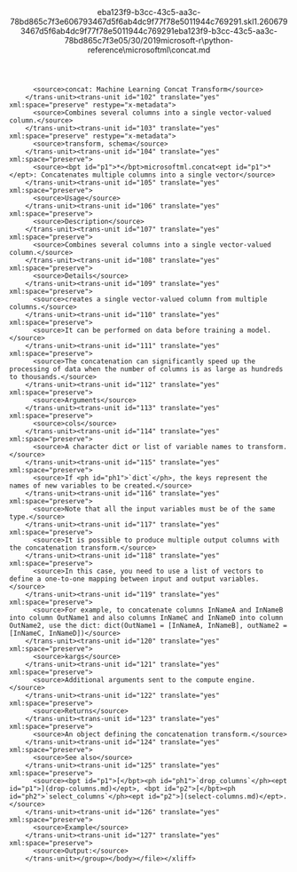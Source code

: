<?xml version="1.0"?><xliff version="1.2" xmlns="urn:oasis:names:tc:xliff:document:1.2" xmlns:xsi="http://www.w3.org/2001/XMLSchema-instance" xsi:schemaLocation="urn:oasis:names:tc:xliff:document:1.2 xliff-core-1.2-transitional.xsd"><file datatype="xml" original="concat.md" source-language="en-US" target-language="en-US"><header><tool tool-id="mdxliff" tool-name="mdxliff" tool-version="1.0-8ab897d" tool-company="Microsoft" /><xliffext:skl_file_name xmlns:xliffext="urn:microsoft:content:schema:xliffextensions">eba123f9-b3cc-43c5-aa3c-78bd865c7f3e606793467d5f6ab4dc9f77f78e5011944c769291.skl</xliffext:skl_file_name><xliffext:version xmlns:xliffext="urn:microsoft:content:schema:xliffextensions">1.2</xliffext:version><xliffext:ms.openlocfilehash xmlns:xliffext="urn:microsoft:content:schema:xliffextensions">606793467d5f6ab4dc9f77f78e5011944c769291</xliffext:ms.openlocfilehash><xliffext:ms.sourcegitcommit xmlns:xliffext="urn:microsoft:content:schema:xliffextensions">eba123f9-b3cc-43c5-aa3c-78bd865c7f3e</xliffext:ms.sourcegitcommit><xliffext:ms.lasthandoff xmlns:xliffext="urn:microsoft:content:schema:xliffextensions">05/30/2019</xliffext:ms.lasthandoff><xliffext:ms.openlocfilepath xmlns:xliffext="urn:microsoft:content:schema:xliffextensions">microsoft-r\python-reference\microsoftml\concat.md</xliffext:ms.openlocfilepath></header><body><group id="content" extype="content"><trans-unit id="101" translate="yes" xml:space="preserve" restype="x-metadata">
          <source>concat: Machine Learning Concat Transform</source>
        </trans-unit><trans-unit id="102" translate="yes" xml:space="preserve" restype="x-metadata">
          <source>Combines several columns into a single vector-valued column.</source>
        </trans-unit><trans-unit id="103" translate="yes" xml:space="preserve" restype="x-metadata">
          <source>transform, schema</source>
        </trans-unit><trans-unit id="104" translate="yes" xml:space="preserve">
          <source><bpt id="p1">*</bpt>microsoftml.concat<ept id="p1">*</ept>: Concatenates multiple columns into a single vector</source>
        </trans-unit><trans-unit id="105" translate="yes" xml:space="preserve">
          <source>Usage</source>
        </trans-unit><trans-unit id="106" translate="yes" xml:space="preserve">
          <source>Description</source>
        </trans-unit><trans-unit id="107" translate="yes" xml:space="preserve">
          <source>Combines several columns into a single vector-valued column.</source>
        </trans-unit><trans-unit id="108" translate="yes" xml:space="preserve">
          <source>Details</source>
        </trans-unit><trans-unit id="109" translate="yes" xml:space="preserve">
          <source>creates a single vector-valued column from multiple columns.</source>
        </trans-unit><trans-unit id="110" translate="yes" xml:space="preserve">
          <source>It can be performed on data before training a model.</source>
        </trans-unit><trans-unit id="111" translate="yes" xml:space="preserve">
          <source>The concatenation can significantly speed up the processing of data when the number of columns is as large as hundreds to thousands.</source>
        </trans-unit><trans-unit id="112" translate="yes" xml:space="preserve">
          <source>Arguments</source>
        </trans-unit><trans-unit id="113" translate="yes" xml:space="preserve">
          <source>cols</source>
        </trans-unit><trans-unit id="114" translate="yes" xml:space="preserve">
          <source>A character dict or list of variable names to transform.</source>
        </trans-unit><trans-unit id="115" translate="yes" xml:space="preserve">
          <source>If <ph id="ph1">`dict`</ph>, the keys represent the names of new variables to be created.</source>
        </trans-unit><trans-unit id="116" translate="yes" xml:space="preserve">
          <source>Note that all the input variables must be of the same type.</source>
        </trans-unit><trans-unit id="117" translate="yes" xml:space="preserve">
          <source>It is possible to produce multiple output columns with the concatenation transform.</source>
        </trans-unit><trans-unit id="118" translate="yes" xml:space="preserve">
          <source>In this case, you need to use a list of vectors to define a one-to-one mapping between input and output variables.</source>
        </trans-unit><trans-unit id="119" translate="yes" xml:space="preserve">
          <source>For example, to concatenate columns InNameA and InNameB into column OutName1 and also columns InNameC and InNameD into column OutName2, use the dict: dict(OutName1 = [InNameA, InNameB], outName2 = [InNameC, InNameD])</source>
        </trans-unit><trans-unit id="120" translate="yes" xml:space="preserve">
          <source>kargs</source>
        </trans-unit><trans-unit id="121" translate="yes" xml:space="preserve">
          <source>Additional arguments sent to the compute engine.</source>
        </trans-unit><trans-unit id="122" translate="yes" xml:space="preserve">
          <source>Returns</source>
        </trans-unit><trans-unit id="123" translate="yes" xml:space="preserve">
          <source>An object defining the concatenation transform.</source>
        </trans-unit><trans-unit id="124" translate="yes" xml:space="preserve">
          <source>See also</source>
        </trans-unit><trans-unit id="125" translate="yes" xml:space="preserve">
          <source><bpt id="p1">[</bpt><ph id="ph1">`drop_columns`</ph><ept id="p1">](drop-columns.md)</ept>, <bpt id="p2">[</bpt><ph id="ph2">`select_columns`</ph><ept id="p2">](select-columns.md)</ept>.</source>
        </trans-unit><trans-unit id="126" translate="yes" xml:space="preserve">
          <source>Example</source>
        </trans-unit><trans-unit id="127" translate="yes" xml:space="preserve">
          <source>Output:</source>
        </trans-unit></group></body></file></xliff>